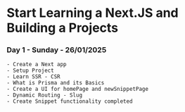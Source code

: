 # Start Learning a Next.JS and Building a Projects

### Day 1  -  Sunday - 26/01/2025
    - Create a Next app
    - Setup Project
    - Learn SSR - CSR
    - What is Prisma and its Basics
    - Create a UI for homePage and newSnippetPage
    - Dynamic Routing - Slug
    - Create Snippet functionality completed